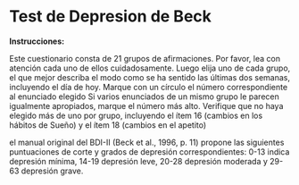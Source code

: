 # Test de Depresion de Beck

**Instrucciones:**

Este cuestionario consta de 21 grupos de afirmaciones. Por favor, lea con atención cada uno de ellos cuidadosamente. Luego elija uno de cada grupo, el que mejor describa el modo como se ha sentido las últimas dos semanas, incluyendo el día de hoy. Marque con un círculo el número correspondiente al enunciado elegido Si varios enunciados de un mismo grupo le parecen igualmente apropiados, marque el número más alto. Verifique que no haya elegido más de uno por grupo, incluyendo el ítem 16 (cambios en los hábitos de Sueño) y el ítem 18 (cambios en el apetito)

el manual original del BDI-II (Beck et al., 1996, p. 11) propone las siguientes puntuaciones de corte y grados de depresión correspondientes: 0-13 indica depresión mínima, 14-19 depresión leve, 20-28 depresión moderada y 29-63 depresión grave.
